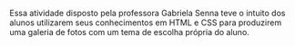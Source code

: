 Essa atividade disposto pela professora Gabriela Senna teve o intuito dos alunos utilizarem seus conhecimentos em HTML e CSS para produzirem uma galeria de fotos com um tema de escolha própria do aluno.
